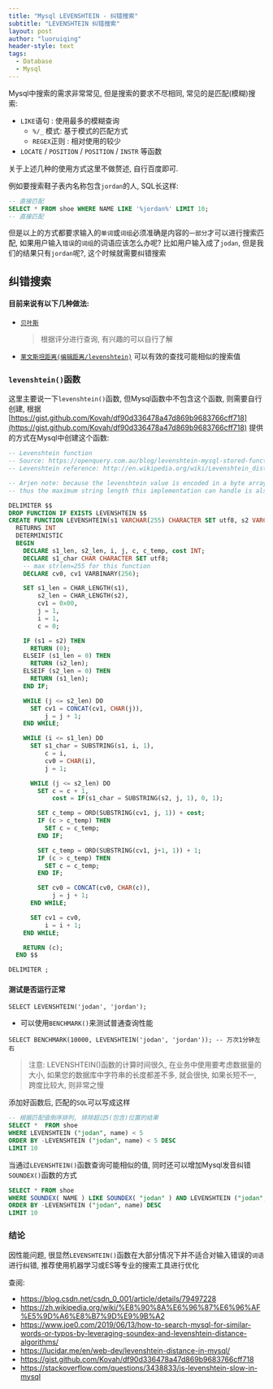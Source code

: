 ```yaml
---
title: "Mysql LEVENSHTEIN - 纠错搜索"
subtitle: "LEVENSHTEIN 纠错搜索"
layout: post
author: "luoruiqing"
header-style: text
tags:
  - Database
  - Mysql
---
```



Mysql中搜索的需求非常常见, 但是搜索的要求不尽相同, 常见的是匹配(模糊)搜索:
- `LIKE`语句 : 使用最多的模糊查询
    - `%/_` 模式: 基于模式的匹配方式
    - `REGEX`正则 : 相对使用的较少
- `LOCATE` / `POSITION` / `POSITION` / `INSTR` 等函数

关于上述几种的使用方式这里不做赘述, 自行百度即可.
<!-- ! AIR JORDAN  -->
例如要搜索鞋子表内名称包含`jordan`的人, SQL长这样:

```SQL
-- 直接匹配
SELECT * FROM shoe WHERE NAME LIKE '%jordan%' LIMIT 10;
-- 直接匹配
```

但是以上的方式都要求输入的`单词`或`词组`必须准确是内容的`一部分`才可以进行搜索匹配, 如果用户输入`错误`的`词组`的词语应该怎么办呢? 比如用户输入成了`jodan`, 但是我们的结果只有`jordan`呢?, 这个时候就需要纠错搜索

## 纠错搜索

#### 目前来说有以下几种做法:

- [`贝叶斯`](https://baike.baidu.com/item/%E8%B4%9D%E5%8F%B6%E6%96%AF%E5%85%AC%E5%BC%8F)
    > 根据评分进行查询, 有兴趣的可以自行了解
- [`莱文斯坦距离(编辑距离/levenshtein)`](https://baike.baidu.com/item/%E8%8E%B1%E6%96%87%E6%96%AF%E5%9D%A6%E8%B7%9D%E7%A6%BB)
    可以有效的查找可能相似的搜索值


### `levenshtein()`函数

这里主要说一下`levenshtein()`函数, 但Mysql函数中不包含这个函数, 则需要自行创建, 根据 [https://gist.github.com/Kovah/df90d336478a47d869b9683766cff718](https://gist.github.com/Kovah/df90d336478a47d869b9683766cff718) 提供的方式在Mysql中创建这个函数:

```SQL
-- Levenshtein function
-- Source: https://openquery.com.au/blog/levenshtein-mysql-stored-function
-- Levenshtein reference: http://en.wikipedia.org/wiki/Levenshtein_distance

-- Arjen note: because the levenshtein value is encoded in a byte array, distance cannot exceed 255;
-- thus the maximum string length this implementation can handle is also limited to 255 characters.

DELIMITER $$
DROP FUNCTION IF EXISTS LEVENSHTEIN $$
CREATE FUNCTION LEVENSHTEIN(s1 VARCHAR(255) CHARACTER SET utf8, s2 VARCHAR(255) CHARACTER SET utf8)
  RETURNS INT
  DETERMINISTIC
  BEGIN
    DECLARE s1_len, s2_len, i, j, c, c_temp, cost INT;
    DECLARE s1_char CHAR CHARACTER SET utf8;
    -- max strlen=255 for this function
    DECLARE cv0, cv1 VARBINARY(256);

    SET s1_len = CHAR_LENGTH(s1),
        s2_len = CHAR_LENGTH(s2),
        cv1 = 0x00,
        j = 1,
        i = 1,
        c = 0;

    IF (s1 = s2) THEN
      RETURN (0);
    ELSEIF (s1_len = 0) THEN
      RETURN (s2_len);
    ELSEIF (s2_len = 0) THEN
      RETURN (s1_len);
    END IF;

    WHILE (j <= s2_len) DO
      SET cv1 = CONCAT(cv1, CHAR(j)),
          j = j + 1;
    END WHILE;

    WHILE (i <= s1_len) DO
      SET s1_char = SUBSTRING(s1, i, 1),
          c = i,
          cv0 = CHAR(i),
          j = 1;

      WHILE (j <= s2_len) DO
        SET c = c + 1,
            cost = IF(s1_char = SUBSTRING(s2, j, 1), 0, 1);

        SET c_temp = ORD(SUBSTRING(cv1, j, 1)) + cost;
        IF (c > c_temp) THEN
          SET c = c_temp;
        END IF;

        SET c_temp = ORD(SUBSTRING(cv1, j+1, 1)) + 1;
        IF (c > c_temp) THEN
          SET c = c_temp;
        END IF;

        SET cv0 = CONCAT(cv0, CHAR(c)),
            j = j + 1;
      END WHILE;

      SET cv1 = cv0,
          i = i + 1;
    END WHILE;

    RETURN (c);
  END $$

DELIMITER ;
```

#### 测试是否运行正常
```
SELECT LEVENSHTEIN('jodan', 'jordan');
```

* 可以使用`BENCHMARK()`来测试普通查询性能

```
SELECT BENCHMARK(10000, LEVENSHTEIN('jodan', 'jordan')); -- 万次1分钟左右
```
> 注意: LEVENSHTEIN()函数的计算时间很久, 在业务中使用要考虑数据量的大小, 如果您的数据库中字符串的长度都差不多, 就会很快, 如果长短不一, 跨度比较大, 则非常之慢

添加好函数后, 匹配的`SQL`可以写成这样

```SQL
-- 根据匹配值倒序排列, 排除超过5(包含)位置的结果
SELECT *  FROM shoe 
WHERE LEVENSHTEIN ("jodan", name) < 5
ORDER BY -LEVENSHTEIN ("jodan", name) < 5 DESC
LIMIT 10

```

当通过`LEVENSHTEIN()`函数查询可能相似的值, 同时还可以增加Mysql发音纠错`SOUNDEX()`函数的方式

```SQL
SELECT * FROM shoe 
WHERE SOUNDEX( NAME ) LIKE SOUNDEX( "jodan" ) AND LEVENSHTEIN ("jodan", name)
ORDER BY -LEVENSHTEIN ("jodan", name) DESC
LIMIT 10
```

### 结论
因性能问题, 很显然`LEVENSHTEIN()`函数在大部分情况下并不适合对输入错误的`词语`进行纠错, 推荐使用机器学习或ES等专业的搜索工具进行优化


查阅:
- https://blog.csdn.net/csdn_0_001/article/details/79497228
- https://zh.wikipedia.org/wiki/%E8%90%8A%E6%96%87%E6%96%AF%E5%9D%A6%E8%B7%9D%E9%9B%A2
- https://www.joe0.com/2019/06/13/how-to-search-mysql-for-similar-words-or-typos-by-leveraging-soundex-and-levenshtein-distance-algorithms/
- https://lucidar.me/en/web-dev/levenshtein-distance-in-mysql/
- https://gist.github.com/Kovah/df90d336478a47d869b9683766cff718
- https://stackoverflow.com/questions/3438833/is-levenshtein-slow-in-mysql